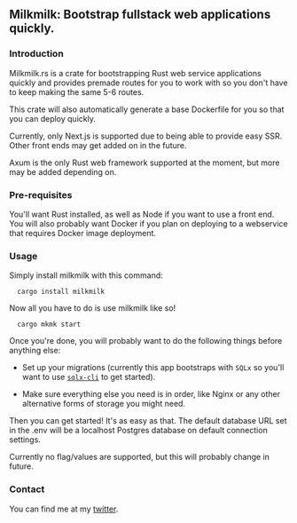 ## Milkmilk: Bootstrap fullstack web applications quickly.
### Introduction
Milkmilk.rs is a crate for bootstrapping Rust web service applications quickly and provides premade routes for you to work with so you don't have to keep making the same 5-6 routes.

This crate will also automatically generate a base Dockerfile for you so that you can deploy quickly.

Currently, only Next.js is supported due to being able to provide easy SSR. Other front ends may get added on in the future.

Axum is the only Rust web framework supported at the moment, but more may be added depending on.

### Pre-requisites
You'll want Rust installed, as well as Node if you want to use a front end. You will also probably want Docker if you plan on deploying to a webservice that requires Docker image deployment.


### Usage
Simply install milkmilk with this command:
```
  cargo install milkmilk
```

Now all you have to do is use milkmilk like so!
```
  cargo mkmk start
```

Once you're done, you will probably want to do the following things before anything else:

* Set up your migrations (currently this app bootstraps with `SQLx` so you'll want to use [`sqlx-cli`](https://lib.rs/crates/sqlx-cli) to get started).

* Make sure everything else you need is in order, like Nginx or any other alternative forms of storage you might need.

Then you can get started! It's as easy as that. The default database URL set in the .env will be a localhost Postgres database on default connection settings.
  
Currently no flag/values are supported, but this will probably change in future. 

### Contact

You can find me at my [twitter](https://www.twitter.com/joshmo_dev).